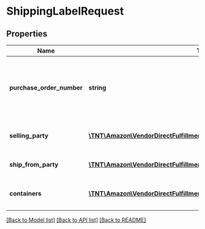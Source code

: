 # ShippingLabelRequest

## Properties
Name | Type | Description | Notes
------------ | ------------- | ------------- | -------------
**purchase_order_number** | **string** | Purchase order number of the order for which to create a shipping label. | 
**selling_party** | [**\TNT\Amazon\VendorDirectFulfillmentShipping\V1\Model\PartyIdentification**](PartyIdentification.md) | ID of the selling party or vendor. | 
**ship_from_party** | [**\TNT\Amazon\VendorDirectFulfillmentShipping\V1\Model\PartyIdentification**](PartyIdentification.md) | Warehouse code of vendor. | 
**containers** | [**\TNT\Amazon\VendorDirectFulfillmentShipping\V1\Model\Container[]**](Container.md) | A list of the packages in this shipment. | [optional] 

[[Back to Model list]](../README.md#documentation-for-models) [[Back to API list]](../README.md#documentation-for-api-endpoints) [[Back to README]](../README.md)


